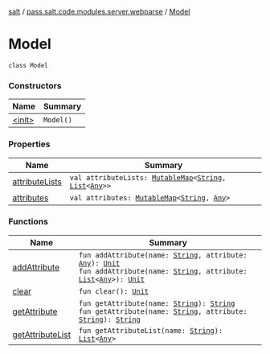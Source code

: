 [salt](../../index.md) / [pass.salt.code.modules.server.webparse](../index.md) / [Model](./index.md)

# Model

`class Model`

### Constructors

| Name | Summary |
|---|---|
| [&lt;init&gt;](-init-.md) | `Model()` |

### Properties

| Name | Summary |
|---|---|
| [attributeLists](attribute-lists.md) | `val attributeLists: `[`MutableMap`](https://kotlinlang.org/api/latest/jvm/stdlib/kotlin.collections/-mutable-map/index.html)`<`[`String`](https://kotlinlang.org/api/latest/jvm/stdlib/kotlin/-string/index.html)`, `[`List`](https://kotlinlang.org/api/latest/jvm/stdlib/kotlin.collections/-list/index.html)`<`[`Any`](https://kotlinlang.org/api/latest/jvm/stdlib/kotlin/-any/index.html)`>>` |
| [attributes](attributes.md) | `val attributes: `[`MutableMap`](https://kotlinlang.org/api/latest/jvm/stdlib/kotlin.collections/-mutable-map/index.html)`<`[`String`](https://kotlinlang.org/api/latest/jvm/stdlib/kotlin/-string/index.html)`, `[`Any`](https://kotlinlang.org/api/latest/jvm/stdlib/kotlin/-any/index.html)`>` |

### Functions

| Name | Summary |
|---|---|
| [addAttribute](add-attribute.md) | `fun addAttribute(name: `[`String`](https://kotlinlang.org/api/latest/jvm/stdlib/kotlin/-string/index.html)`, attribute: `[`Any`](https://kotlinlang.org/api/latest/jvm/stdlib/kotlin/-any/index.html)`): `[`Unit`](https://kotlinlang.org/api/latest/jvm/stdlib/kotlin/-unit/index.html)<br>`fun addAttribute(name: `[`String`](https://kotlinlang.org/api/latest/jvm/stdlib/kotlin/-string/index.html)`, attribute: `[`List`](https://kotlinlang.org/api/latest/jvm/stdlib/kotlin.collections/-list/index.html)`<`[`Any`](https://kotlinlang.org/api/latest/jvm/stdlib/kotlin/-any/index.html)`>): `[`Unit`](https://kotlinlang.org/api/latest/jvm/stdlib/kotlin/-unit/index.html) |
| [clear](clear.md) | `fun clear(): `[`Unit`](https://kotlinlang.org/api/latest/jvm/stdlib/kotlin/-unit/index.html) |
| [getAttribute](get-attribute.md) | `fun getAttribute(name: `[`String`](https://kotlinlang.org/api/latest/jvm/stdlib/kotlin/-string/index.html)`): `[`String`](https://kotlinlang.org/api/latest/jvm/stdlib/kotlin/-string/index.html)<br>`fun getAttribute(name: `[`String`](https://kotlinlang.org/api/latest/jvm/stdlib/kotlin/-string/index.html)`, attribute: `[`String`](https://kotlinlang.org/api/latest/jvm/stdlib/kotlin/-string/index.html)`): `[`String`](https://kotlinlang.org/api/latest/jvm/stdlib/kotlin/-string/index.html) |
| [getAttributeList](get-attribute-list.md) | `fun getAttributeList(name: `[`String`](https://kotlinlang.org/api/latest/jvm/stdlib/kotlin/-string/index.html)`): `[`List`](https://kotlinlang.org/api/latest/jvm/stdlib/kotlin.collections/-list/index.html)`<`[`Any`](https://kotlinlang.org/api/latest/jvm/stdlib/kotlin/-any/index.html)`>` |
